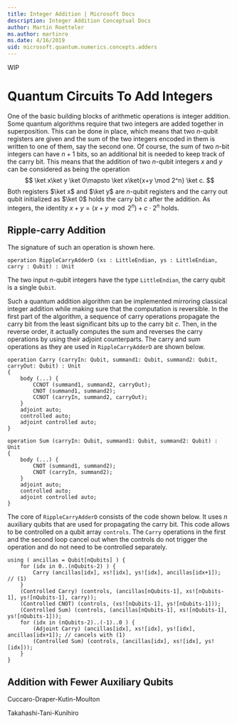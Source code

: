 ```yaml
---
title: Integer Addition | Microsoft Docs
description: Integer Addition Conceptual Docs
author: Martin Roetteler
ms.author: martinro
ms.date: 4/16/2019
uid: microsoft.quantum.numerics.concepts.adders
---
```


WIP

# Quantum Circuits To Add Integers 

One of the basic building blocks of arithmetic operations is integer addition. Some quantum algorithms require that two integers are added together in superposition. This can be done in place, which means that two $n$-qubit registers are given and the sum of the two integers encoded in them is written to one of them, say the second one. Of course, the sum of two $n$-bit integers can have $n+1$ bits, so an additional bit is needed to keep track of the carry bit. This means that the addition of two $n$-qubit integers $x$ and $y$ can be considered as being the operation
$$
\ket x\ket y \ket 0\mapsto \ket x\ket{x+y \mod 2^n} \ket c.
$$
Both registers $\ket x$ and $\ket y$ are $n$-qubit registers and the carry out qubit initialized as $\ket 0$ holds the carry bit $c$ after the addition. As integers, the identity $x + y = (x+y \mod 2^n) + c\cdot 2^n$ holds.

## Ripple-carry Addition

The signature of such an operation is shown here.

```qsharp
operation RippleCarryAdderD (xs : LittleEndian, ys : LittleEndian, carry : Qubit) : Unit
```

The two input $n$-qubit integers have the type `LittleEndian`, the carry qubit is a single `Qubit`.


Such a quantum addition algorithm can be implemented mirroring classical integer addition while making sure that the computation is reversible. In the first part of the algorithm, a sequence of carry operations propagate the carry bit from the least significant bits up to the carry bit $c$. Then, in the reverse order, it actually computes the sum and reverses the carry operations by using their adjoint counterparts. The carry and sum operations as they are used in `RippleCarryAdderD` are shown below.

```qsharp
operation Carry (carryIn: Qubit, summand1: Qubit, summand2: Qubit, carryOut: Qubit) : Unit
{
    body (...) {
        CCNOT (summand1, summand2, carryOut);
        CNOT (summand1, summand2);
        CCNOT (carryIn, summand2, carryOut);
    }
    adjoint auto;
    controlled auto;
    adjoint controlled auto;
}
```

```qsharp
operation Sum (carryIn: Qubit, summand1: Qubit, summand2: Qubit) : Unit
{
    body (...) {
        CNOT (summand1, summand2);
        CNOT (carryIn, summand2);
    }
    adjoint auto;
    controlled auto;
    adjoint controlled auto;
}
```

The core of `RippleCarryAdderD` consists of the code shown below. It uses $n$ auxiliary qubits that are used for propagating the carry bit. This code allows to be controlled on a qubit array `controls`. The `Carry` operations in the first and the second loop cancel out when the controls do not trigger the operation and do not need to be controlled separately. 

```qsharp
using ( ancillas = Qubit[nQubits] ) {
    for (idx in 0..(nQubits-2) ) {
        Carry (ancillas[idx], xs![idx], ys![idx], ancillas[idx+1]);           // (1)
    }
    (Controlled Carry) (controls, (ancillas[nQubits-1], xs![nQubits-1], ys![nQubits-1], carry));
    (Controlled CNOT) (controls, (xs![nQubits-1], ys![nQubits-1]));
    (Controlled Sum) (controls, (ancillas[nQubits-1], xs![nQubits-1], ys![nQubits-1]));
    for (idx in (nQubits-2)..(-1)..0 ) {
        (Adjoint Carry) (ancillas[idx], xs![idx], ys![idx], ancillas[idx+1]); // cancels with (1)
        (Controlled Sum) (controls, (ancillas[idx], xs![idx], ys![idx]));
    }
}
```

## Addition with Fewer Auxiliary Qubits
Cuccaro-Draper-Kutin-Moulton 

Takahashi-Tani-Kunihiro


